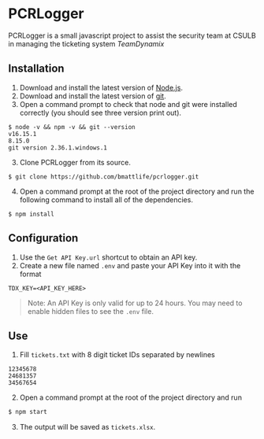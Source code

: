 # PCRLogger

PCRLogger is a small javascript project to assist the security team at CSULB in managing the ticketing system *TeamDynamix*

## Installation
1. Download and install the latest version of [Node.js](https://nodejs.org/en/download/).
2. Download and install the latest version of [git](https://git-scm.com/downloads).
3. Open a command prompt to check that node and git were installed correctly (you should see three version print out).
```
$ node -v && npm -v && git --version
v16.15.1
8.15.0
git version 2.36.1.windows.1
```
3. Clone PCRLogger from its source.
```
$ git clone https://github.com/bmattlife/pcrlogger.git
``` 
4. Open a command prompt at the root of the project directory and run the following command to install all of the dependencies.
```
$ npm install
```

## Configuration
1. Use the `Get API Key.url` shortcut to obtain an API key.
2. Create a new file named `.env` and paste your API Key into it with the format
```
TDX_KEY=<API_KEY_HERE>
```
> Note: An API Key is only valid for up to 24 hours. You may need to enable hidden files to see the `.env` file.

## Use
1. Fill `tickets.txt` with 8 digit ticket IDs separated by newlines
```
12345678
24681357
34567654
```
2. Open a command prompt at the root of the project directory and run
```bash
$ npm start
```
3. The output will be saved as `tickets.xlsx`.